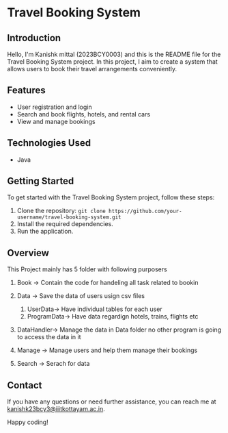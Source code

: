 # Travel Booking System

## Introduction

Hello, I'm Kanishk mittal (2023BCY0003) and this is the README file for the Travel Booking System project. In this project, I aim to create a system that allows users to book their travel arrangements conveniently.

## Features

- User registration and login
- Search and book flights, hotels, and rental cars
- View and manage bookings

## Technologies Used

- Java

## Getting Started

To get started with the Travel Booking System project, follow these steps:

1. Clone the repository: `git clone https://github.com/your-username/travel-booking-system.git`
2. Install the required dependencies.
4. Run the application.

## Overview
This Project mainly has 5 folder with following purposers 
1. Book -> Contain the code for handeling all task related to bookin 
2. Data -> Save the data of users usign csv files

    1. UserData-> Have individual tables for each user
    2. ProgramData-> Have data regardign hotels, trains, flights etc
3. DataHandler-> Manage the data in Data folder no other program is going to access the data in it
4. Manage -> Manage users and help them manage their bookings 
5. Search -> Serach for data 

## Contact

If you have any questions or need further assistance, you can reach me at [kanishk23bcy3@iiitkottayam.ac.in](mailto:kanishk23bcy3@iiitkottayam.ac.in).

Happy coding!